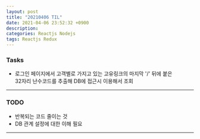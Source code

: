 ```yaml
---
layout: post
title: "20210406 TIL"
date: 2021-04-06 23:52:32 +0900
description:
categories: Reactjs Nodejs
tags: Reactjs Redux
---
```


### Tasks

- 로그인 페이지에서 고객별로 가지고 있는 고유링크의 마지막 '/' 뒤에 붙은 <br>32자리 난수코드를
  추출해 DB에 접근시 이용해서 조회

---

### TODO

- 반복되는 코드 줄이는 것
- DB 관계 설정에 대한 이해 필요

---
